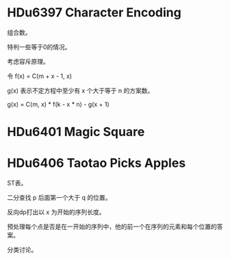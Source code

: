 # HDu6397 Character Encoding

组合数。

特判一些等于0的情况。

考虑容斥原理。

令 f(x) = C(m + x - 1, x)

g(x) 表示不定方程中至少有 x 个大于等于 n 的方案数。

g(x) = C(m, x) * f(k - x * n) - g(x + 1)

# HDu6401 Magic Square

# HDu6406 Taotao Picks Apples

ST表。

二分查找 p 后面第一个大于 q 的位置。

反向dp打出以 x 为开始的序列长度。

预处理每个点是否是在一开始的序列中，他的前一个在序列的元素和每个位置的答案。

分类讨论。